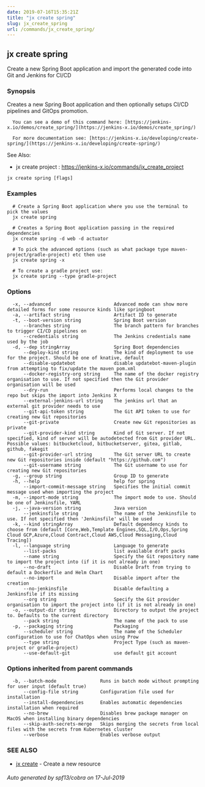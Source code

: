 ```yaml
---
date: 2019-07-16T15:35:21Z
title: "jx create spring"
slug: jx_create_spring
url: /commands/jx_create_spring/
---
```

## jx create spring

Create a new Spring Boot application and import the generated code into Git and Jenkins for CI/CD

### Synopsis

Creates a new Spring Boot application and then optionally setups CI/CD pipelines and GitOps promotion.
  
      You can see a demo of this command here: [https://jenkins-x.io/demos/create_spring/](https://jenkins-x.io/demos/create_spring/)
  
      For more documentation see: [https://jenkins-x.io/developing/create-spring/](https://jenkins-x.io/developing/create-spring/)
  
See Also: 

  * jx create project : https://jenkins-x.io/commands/jx_create_project

```
jx create spring [flags]
```

### Examples

```
  # Create a Spring Boot application where you use the terminal to pick the values
  jx create spring
  
  # Creates a Spring Boot application passing in the required dependencies
  jx create spring -d web -d actuator
  
  # To pick the advanced options (such as what package type maven-project/gradle-project) etc then use
  jx create spring -x
  
  # To create a gradle project use:
  jx create spring --type gradle-project
```

### Options

```
  -x, --advanced                       Advanced mode can show more detailed forms for some resource kinds like springboot
  -a, --artifact string                Artifact ID to generate
  -t, --boot-version string            Spring Boot version
      --branches string                The branch pattern for branches to trigger CI/CD pipelines on
      --credentials string             The Jenkins credentials name used by the job
  -d, --dep stringArray                Spring Boot dependencies
      --deploy-kind string             The kind of deployment to use for the project. Should be one of knative, default
      --disable-updatebot              disable updatebot-maven-plugin from attempting to fix/update the maven pom.xml
      --docker-registry-org string     The name of the docker registry organisation to use. If not specified then the Git provider organisation will be used
      --dry-run                        Performs local changes to the repo but skips the import into Jenkins X
      --external-jenkins-url string    The jenkins url that an external git provider needs to use
      --git-api-token string           The Git API token to use for creating new Git repositories
      --git-private                    Create new Git repositories as private
      --git-provider-kind string       Kind of Git server. If not specified, kind of server will be autodetected from Git provider URL. Possible values: bitbucketcloud, bitbucketserver, gitea, gitlab, github, fakegit
      --git-provider-url string        The Git server URL to create new Git repositories inside (default "https://github.com")
      --git-username string            The Git username to use for creating new Git repositories
  -g, --group string                   Group ID to generate
  -h, --help                           help for spring
      --import-commit-message string   Specifies the initial commit message used when importing the project
  -m, --import-mode string             The import mode to use. Should be one of Jenkinsfile, YAML
  -j, --java-version string            Java version
      --jenkinsfile string             The name of the Jenkinsfile to use. If not specified then 'Jenkinsfile' will be used
  -k, --kind stringArray               Default dependency kinds to choose from (default [Core,Web,Template Engines,SQL,I/O,Ops,Spring Cloud GCP,Azure,Cloud Contract,Cloud AWS,Cloud Messaging,Cloud Tracing])
  -l, --language string                Language to generate
      --list-packs                     list available draft packs
      --name string                    Specify the Git repository name to import the project into (if it is not already in one)
      --no-draft                       Disable Draft from trying to default a Dockerfile and Helm Chart
      --no-import                      Disable import after the creation
      --no-jenkinsfile                 Disable defaulting a Jenkinsfile if its missing
      --org string                     Specify the Git provider organisation to import the project into (if it is not already in one)
  -o, --output-dir string              Directory to output the project to. Defaults to the current directory
      --pack string                    The name of the pack to use
  -p, --packaging string               Packaging
      --scheduler string               The name of the Scheduler configuration to use for ChatOps when using Prow
      --type string                    Project Type (such as maven-project or gradle-project)
      --use-default-git                use default git account
```

### Options inherited from parent commands

```
  -b, --batch-mode                Runs in batch mode without prompting for user input (default true)
      --config-file string        Configuration file used for installation
      --install-dependencies      Enables automatic dependencies installation when required
      --no-brew                   Disables brew package manager on MacOS when installing binary dependencies
      --skip-auth-secrets-merge   Skips merging the secrets from local files with the secrets from Kubernetes cluster
      --verbose                   Enables verbose output
```

### SEE ALSO

* [jx create](/commands/jx_create/)	 - Create a new resource

###### Auto generated by spf13/cobra on 17-Jul-2019
